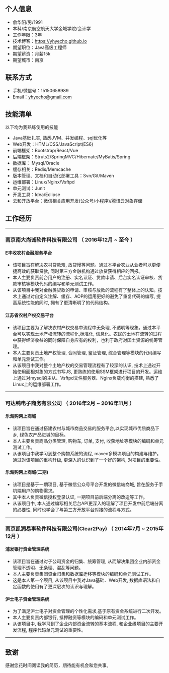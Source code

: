 ## 个人信息
 - 俞华阳/男/1991 
 - 本科/南京航空航天大学金城学院/会计学 
 - 工作年限：3年
 - 技术博客：https://yhyecho.github.io
 - 期望职位：Java高级工程师
 - 期望薪资：月薪15k
 - 期望城市：南京

## 联系方式
- 手机/微信号：15150658989
- Email：yhyecho@gmail.com

## 技能清单
以下均为我熟练使用的技能
- Java基础扎实, 熟悉JVM、并发编程、sql优化等
- Web开发：HTML/CSS/JavaScript(ES6)
- 前端框架：Bootstrap/React/Vue
- 后端框架：Struts2/SpringMVC/Hibernate/MyBatis/Spring
- 数据库：  Mysql/Oracle
- 缓存相关：Redis/Memcache
- 版本管理、文档和自动化部署工具：Svn/Git/Maven
- 运维部署：Linux/Nginx/Vsftpd
- 单元测试：Junit
- 开发工具：Idea/Eclipse
- 云和开放平台：微信相关应用开发(公众号/小程序)/腾讯云对象存储

## 工作经历
---

### 南京南大尚诚软件科技有限公司 （ 2016年12月 ~ 至今 ）

#### E丰收农村金融服务平台 
* 该项目旨在解决农村贷款难, 放贷慢等问题。通过本平台农业从业者可以更便捷高效的获取贷款, 同时第三方金融机构通过放贷获得相应的回报。
* 本人主要负责前台用户的注册、实名认证、贷款申请、后台实名认证审核、贷款审核等模块代码的编写和单元测试工作。
* 从该项目中我对金融类贷款的申请、审核与放款的流程有了整体上的认知。技术上通过对自定义注解、缓存、AOP的运用更好的避免了重复代码的编写, 提高系统性能的同时, 拥有了更清晰明了的代码结构。


#### 江苏省农村产权交易平台 
* 该项目主要为了解决农村产权交易中流程中无条理, 不透明等现象。通过本平台可以实现土地产权流转的流程化,标准化, 信息化。农民的土地在流转的过程中获得经济收益的同时保障自身应有的权利，也利于政府对国土资源的统筹管理。
* 本人主要负责土地产权管理, 合同管理, 鉴证管理, 综合管理等模块的代码编写和单元测试工作。
* 从该项目中我对整个土地产权的交易管理流程有了较深的认识, 技术上通过开始使用面相对象的方式书写JS, 更熟练的使用SSM框架进行项目的开发。运维上通过对mysql的主从、Vsftpd文件服务器、Nginx负载均衡的搭建, 熟悉了Linux上的运维部署工作。

---

### 可达鸭电子商务有限公司 （ 2016年2月 ~ 2016年11月 ）

#### 乐淘购网上商城
* 该项目旨在通过搭建农村与城市商品交易的服务平台,以实现城市优质商品下乡, 绿色农产品进城的目标。
* 本人主要负责商品分类管理, 购物车, 订单, 支付, 收获地址等模块的编码和单元测试工作。
* 从该项目中我学习到整个购物系统的流程, maven多模块项目的构建与维护。通过对该项目的重构升级, 更深入的认识到了一个好的架构, 对项目的重要性。

#### 乐淘购网上商城(二期)
* 该项目是基于一期项目, 基于微信公众号平台开发的微信端商城, 旨在服务于手机端用户的购物需求。
* 其中本人负责微信授权登录认证, 一期项目前后端分离的改造等工作。
* 从该项目中, 本人通过编写相关后台API更深入的理解了项目开发中前后端分离的必要性, 同时也学会了与第三方开放平台对接的流程与方式。

---
 
### 南京凯润易事软件科技有限公司(Clear2Pay) （ 2014年7月 ~ 2015年12月 ）

#### 浦发银行资金管理系统 
* 该项目旨在通过对子公司资金的归集、统筹管理, 从而解决集团企业内部资金管理不透明、无条理、混乱等问题。
* 本人主要负责集团资金归集和数据库迁移等模块的编码和单元测试工作。
* 这是本人第一个项目, 从该项目中我对Java基础、Web开发, 数据库语法和自定函数的使用有了更深层次的认识与理解。

#### 沪士电子资金管理系统
* 为了满足沪士电子对资金管理的个性化需求,基于原有资金系统进行二次开发。
* 本人主要负责内部银行, 抵押融资等模块的编码和单元测试工作。
* 从该项目中, 我学习到了企业内部资金流转的基本流程, 和企业级项目的主要开发流程, 程序代码单元测试的重要性。


---
## 致谢
感谢您花时间阅读我的简历，期待能有机会和您共事。

